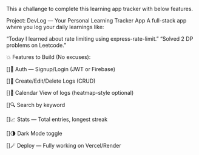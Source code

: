 This a challange to complete this learning app tracker with below features.

Project: DevLog — Your Personal Learning Tracker App
A full-stack app where you log your daily learnings like:

“Today I learned about rate limiting using express-rate-limit.”
“Solved 2 DP problems on Leetcode.”

💥 Features to Build (No excuses):

[]🔐 Auth — Signup/Login (JWT or Firebase)

[]📝 Create/Edit/Delete Logs (CRUD)

[]📅 Calendar View of logs (heatmap-style optional)

[]🔍 Search by keyword

[]📈 Stats — Total entries, longest streak

[]🌗 Dark Mode toggle

[]🪄 Deploy — Fully working on Vercel/Render

